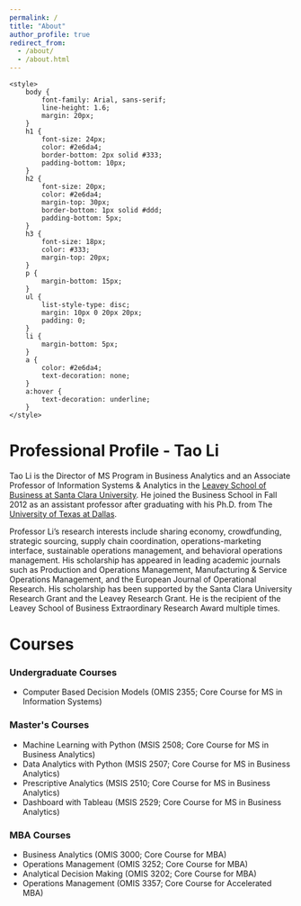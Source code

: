 ```yaml
---
permalink: /
title: "About"
author_profile: true
redirect_from: 
  - /about/
  - /about.html
---
```

    <style>
        body {
            font-family: Arial, sans-serif;
            line-height: 1.6;
            margin: 20px;
        }
        h1 {
            font-size: 24px;
            color: #2e6da4;
            border-bottom: 2px solid #333;
            padding-bottom: 10px;
        }
        h2 {
            font-size: 20px;
            color: #2e6da4;
            margin-top: 30px;
            border-bottom: 1px solid #ddd;
            padding-bottom: 5px;
        }
        h3 {
            font-size: 18px;
            color: #333;
            margin-top: 20px;
        }
        p {
            margin-bottom: 15px;
        }
        ul {
            list-style-type: disc;
            margin: 10px 0 20px 20px;
            padding: 0;
        }
        li {
            margin-bottom: 5px;
        }
        a {
            color: #2e6da4;
            text-decoration: none;
        }
        a:hover {
            text-decoration: underline;
        }
    </style>

<h1>Professional Profile - Tao Li</h1>

<p>
    Tao Li is the Director of MS Program in Business Analytics and an Associate Professor of Information Systems & Analytics in the 
    <a href="http://example.com">Leavey School of Business at Santa Clara University</a>. He joined the Business School in Fall 2012 
    as an assistant professor after graduating with his Ph.D. from The 
    <a href="http://example.com">University of Texas at Dallas</a>.
</p>

<p>
    Professor Li’s research interests include sharing economy, crowdfunding, strategic sourcing, supply chain coordination, operations-marketing interface, sustainable operations management, and behavioral operations management. His scholarship has appeared in leading academic journals such as Production and Operations Management, Manufacturing & Service Operations Management, and the European Journal of Operational Research. His scholarship has been supported by the Santa Clara University Research Grant and the Leavey Research Grant. He is the recipient of the Leavey School of Business Extraordinary Research Award multiple times.
</p>

<h1>Courses</h1>

<h3>Undergraduate Courses</h3>
<ul>
  <li>Computer Based Decision Models (OMIS 2355; Core Course for MS in Information Systems)</li>
</ul>

<h3>Master's Courses</h3>
<ul>
  <li>Machine Learning with Python (MSIS 2508; Core Course for MS in Business Analytics)</li>
  <li>Data Analytics with Python (MSIS 2507; Core Course for MS in Business Analytics)</li>
  <li>Prescriptive Analytics (MSIS 2510; Core Course for MS in Business Analytics)</li>
  <li>Dashboard with Tableau (MSIS 2529; Core Course for MS in Business Analytics)</li>
</ul>

<h3>MBA Courses</h3>
<ul>
  <li>Business Analytics (OMIS 3000; Core Course for MBA)</li>
  <li>Operations Management (OMIS 3252; Core Course for MBA)</li>
  <li>Analytical Decision Making (OMIS 3202; Core Course for MBA)</li>
  <li>Operations Management (OMIS 3357; Core Course for Accelerated MBA)</li>
</ul>



